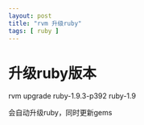 ```yaml
---
layout: post
title: "rvm 升级ruby"
tags: [ ruby ]
---
```


# 升级ruby版本
rvm upgrade ruby-1.9.3-p392 ruby-1.9

会自动升级ruby，同时更新gems


